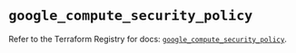 # `google_compute_security_policy`

Refer to the Terraform Registry for docs: [`google_compute_security_policy`](https://registry.terraform.io/providers/hashicorp/google/6.7.0/docs/resources/compute_security_policy).
